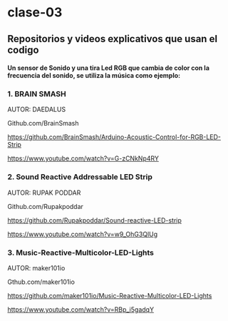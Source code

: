 # clase-03

## Repositorios y videos explicativos que usan el codigo
#### Un sensor de Sonido y una tira Led RGB que cambia de color con la frecuencia del sonido, se utiliza la música como ejemplo:

### 1. BRAIN SMASH

AUTOR: DAEDALUS

Github.com/BrainSmash 

https://github.com/BrainSmash/Arduino-Acoustic-Control-for-RGB-LED-Strip

https://www.youtube.com/watch?v=G-zCNkNp4RY 

### 2. Sound Reactive Addressable LED Strip

AUTOR: RUPAK PODDAR

Github.com/Rupakpoddar

https://github.com/Rupakpoddar/Sound-reactive-LED-strip

https://www.youtube.com/watch?v=w9_OhG3QlUg

### 3. Music-Reactive-Multicolor-LED-Lights

AUTOR: maker101io

Gthub.com/maker101io

https://github.com/maker101io/Music-Reactive-Multicolor-LED-Lights

https://www.youtube.com/watch?v=RBp_i5gadqY


